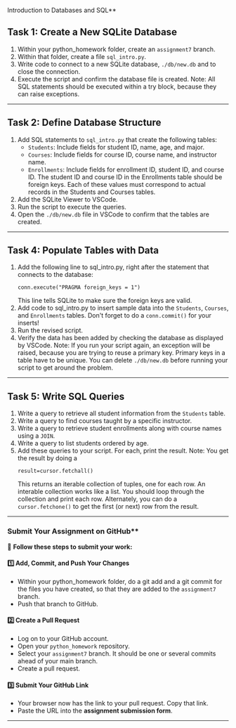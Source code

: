 Introduction to Databases and SQL**


## **Task 1: Create a New SQLite Database**
1. Within your python_homework folder, create an `assignment7` branch.
2. Within that folder, create a file `sql_intro.py`.
2. Write code to connect to a new SQLite database, `./db/new.db` and to close the connection.
3. Execute the script and confirm the database file is created.  Note: All SQL statements should be executed within a try block, because they can raise exceptions.

---

## **Task 2: Define Database Structure**
1. Add SQL statements to `sql_intro.py` that create the following tables:
   - `Students`: Include fields for student ID, name, age, and major.
   - `Courses`: Include fields for course ID, course name, and instructor name.
   - `Enrollments`: Include fields for enrollment ID, student ID, and course ID.
   The student ID and course ID in the Enrollments table should be foreign keys.  Each of these values must correspond to actual records in the Students and Courses tables.
2. Add the SQLite Viewer to VSCode.
3. Run the script to execute the queries.
4. Open the `./db/new.db` file in VSCode to confirm that the tables are created.

---

## **Task 4: Populate Tables with Data**
1. Add the following line to sql_intro.py, right after the statement that connects to the database:
   ```
   conn.execute("PRAGMA foreign_keys = 1")
   ```
   This line tells SQLite to make sure the foreign keys are valid.
2. Add code to sql_intro.py to insert sample data into the `Students`, `Courses`, and `Enrollments` tables.  Don't forget to do a `conn.commit()` for your inserts!
2. Run the revised script.
3. Verify the data has been added by checking the database as displayed by VSCode.  Note: If you run your script again, an exception will be raised, because you are trying to reuse a primary key.  Primary keys in a table have to be unique.  You can delete `./db/new.db` before running your script to get around the problem.

---

## **Task 5: Write SQL Queries**
1. Write a query to retrieve all student information from the `Students` table.
2. Write a query to find courses taught by a specific instructor.
3. Write a query to retrieve student enrollments along with course names using a `JOIN`.
4. Write a query to list students ordered by age.
5. Add these queries to your script.  For each, print the result.  Note: You get the result by doing a
   ```
   result=cursor.fetchall()
   ```
   This returns an iterable collection of tuples, one for each row.  An interable collection works like a list.  You should loop through the collection and print each row.  Alternately, you can do a `cursor.fetchone()` to get the first (or next) row from the result.

---

### Submit Your Assignment on GitHub**  

📌 **Follow these steps to submit your work:**  

#### **1️⃣ Add, Commit, and Push Your Changes**  
- Within your python_homework folder, do a git add and a git commit for the files you have created, so that they are added to the `assignment7` branch.
- Push that branch to GitHub. 

#### **2️⃣ Create a Pull Request**  
- Log on to your GitHub account.
- Open your `python_homework` repository.
- Select your `assignment7` branch.  It should be one or several commits ahead of your main branch.
- Create a pull request.

#### **3️⃣ Submit Your GitHub Link**  
- Your browser now has the link to your pull request.  Copy that link. 
- Paste the URL into the **assignment submission form**. 

---


